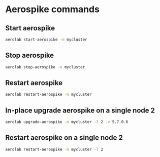 # Aerospike commands

## Start aerospike

```bash
aerolab start-aerospike -n mycluster
```

## Stop aerospike

```bash
aerolab stop-aerospike -n mycluster
```

## Restart aerospike

```bash
aerolab restart-aerospike -n mycluster
```

## In-place upgrade aerospike on a single node 2

```bash
aerolab upgrade-aerospike -n mycluster -l 2 -v 5.7.0.6 
```

## Restart aerospike on a single node 2

```bash
aerolab restart-aerospike -n mycluster -l 2
```
